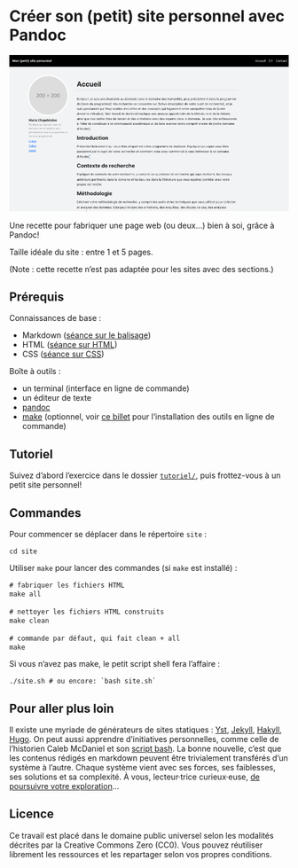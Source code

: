 # Créer son (petit) site personnel avec Pandoc

![Capture d’écran](apercu.png)

Une recette pour fabriquer une page web (ou deux…) bien à soi, grâce à Pandoc!

Taille idéale du site : entre 1 et 5 pages.

(Note : cette recette n’est pas adaptée pour les sites avec des sections.)

## Prérequis

Connaissances de base :

- Markdown ([séance sur le balisage](https://debugue.ecrituresnumeriques.ca/seance-01-langages-de-balisage/))
- HTML ([séance sur HTML](https://debugue.ecrituresnumeriques.ca/seance-01-langages-de-balisage/))
- CSS ([séance sur CSS](https://debugue.ecrituresnumeriques.ca/seance-02-introduction-css/))

Boîte à outils :

- un terminal (interface en ligne de commande)
- un éditeur de texte
- [pandoc](https://pandoc.org/installing.html)
- [make](https://www.gnu.org/software/make/) (optionnel, voir [ce billet](https://programminghistorian.org/en/lessons/building-static-sites-with-jekyll-github-pages) pour l’installation des outils en ligne de commande)

## Tutoriel
Suivez d’abord l’exercice dans le dossier [`tutoriel/`](tutoriel), puis frottez-vous à un petit site personnel!

## Commandes

Pour commencer se déplacer dans le répertoire `site` :

```shell
cd site
```

Utiliser `make` pour lancer des commandes (si `make` est installé) :

```shell
# fabriquer les fichiers HTML
make all

# nettoyer les fichiers HTML construits
make clean

# commande par défaut, qui fait clean + all
make
```

Si vous n’avez pas make, le petit script shell fera l’affaire :

```shell
./site.sh # ou encore: `bash site.sh`
```

## Pour aller plus loin

Il existe une myriade de générateurs de sites statiques : [Yst](https://github.com/jgm/yst), [Jekyll](https://jekyllrb.com/), [Hakyll](https://jaspervdj.be/hakyll/), [Hugo](https://gohugo.io/). On peut aussi apprendre d’initiatives personnelles, comme celle de l’historien Caleb McDaniel et son [script bash](https://github.com/wcaleb/website). La bonne nouvelle, c’est que les contenus rédigés en markdown peuvent être trivialement transférés d’un système à l’autre. Chaque système vient avec ses forces, ses faiblesses, ses solutions et sa complexité. À vous, lecteur·trice curieux·euse, [de poursuivre votre exploration](https://jamstack.org/generators/)…

## Licence

Ce travail est placé dans le domaine public universel selon les modalités décrites par la Creative Commons Zero (CC0). Vous pouvez réutiliser librement les ressources et les repartager selon vos propres conditions.
